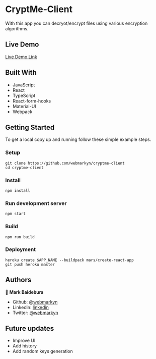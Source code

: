 # CryptMe-Client

With this app you can decryot/encrypt files using various encryption algorithms.

## Live Demo

[Live Demo Link](http://cryptme-client.vercel.app)

## Built With

- JavaScript
- React
- TypeScript
- React-form-hooks
- Material-UI
- Webpack

## Getting Started

To get a local copy up and running follow these simple example steps.

### Setup
    git clone https://github.com/webmarkyn/cryptme-client
    cd cryptme-client
### Install
    npm install
### Run development server
    npm start
### Build
    npm run build
### Deployment
    heroku create $APP_NAME --buildpack mars/create-react-app
    git push heroku master

## Authors

👤 **Mark Baidebura**

- Github: [@webmarkyn](https://github.com/webmarkyn)
- Linkedin: [linkedin](https://www.linkedin.com/in/mark-baidebura/)
- Twitter: [@webmarkyn](https://twitter.com/webmarkyn)

## Future updates  

- Improve UI
- Add history
- Add random keys generation

